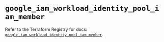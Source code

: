 # `google_iam_workload_identity_pool_iam_member`

Refer to the Terraform Registry for docs: [`google_iam_workload_identity_pool_iam_member`](https://registry.terraform.io/providers/hashicorp/google-beta/6.36.1/docs/resources/google_iam_workload_identity_pool_iam_member).
